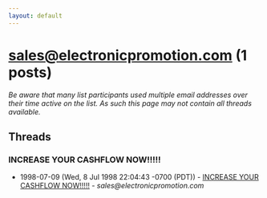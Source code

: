```yaml
---
layout: default
---
```


# sales@electronicpromotion.com (1 posts)

_Be aware that many list participants used multiple email addresses over their time active on the list. As such this page may not contain all threads available._

## Threads

### INCREASE YOUR CASHFLOW NOW!!!!!
+ 1998-07-09 (Wed, 8 Jul 1998 22:04:43 -0700 (PDT)) - [INCREASE YOUR CASHFLOW NOW!!!!!](/archive/1998/07/badef74ef2779382059be84a06f4eb4374d2b5919920aad46374f9330e0d14bf) - _sales@electronicpromotion.com_

